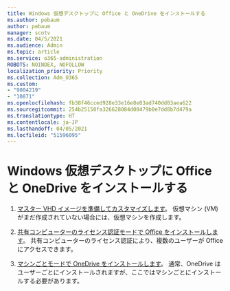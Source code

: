 ```yaml
---
title: Windows 仮想デスクトップに Office と OneDrive をインストールする
ms.author: pebaum
author: pebaum
manager: scotv
ms.date: 04/5/2021
ms.audience: Admin
ms.topic: article
ms.service: o365-administration
ROBOTS: NOINDEX, NOFOLLOW
localization_priority: Priority
ms.collection: Adm_O365
ms.custom:
- "9004219"
- "10871"
ms.openlocfilehash: fb38f46cced928e33e16e8e83ad740dd83aea622
ms.sourcegitcommit: 254b25150fa326628084d08479b0e7dd8b7d479a
ms.translationtype: HT
ms.contentlocale: ja-JP
ms.lasthandoff: 04/05/2021
ms.locfileid: "51596095"
---
```

# <a name="install-office-and-onedrive-on-windows-virtual-desktop"></a>Windows 仮想デスクトップに Office と OneDrive をインストールする

1. [マスター VHD イメージを準備してカスタマイズします](https://docs.microsoft.com/azure/virtual-desktop/set-up-customize-master-image)。 仮想マシン (VM) がまだ作成されていない場合には、仮想マシンを作成します。

1. [共有コンピューターのライセンス認証モードで Office をインストールします](https://docs.microsoft.com/azure/virtual-desktop/install-office-on-wvd-master-image#install-office-in-shared-computer-activation-mode)。 共有コンピューターのライセンス認証により、複数のユーザーが Office にアクセスできます。

1. [マシンごとモードで OneDrive をインストールします](https://docs.microsoft.com/azure/virtual-desktop/install-office-on-wvd-master-image#install-onedrive-in-per-machine-mode)。 通常、OneDrive はユーザーごとにインストールされますが、ここではマシンごとにインストールする必要があります。